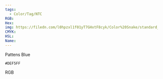```yaml
---
tags:
  - Color/Tag/NTC
RGB:
Hex:
img: https://filedn.com/l0hpzxl1f01yT7GHxtF8cyk/Color%20Snake/standard_csv_to_svg//DEF5FF.svg
CMYK:
HSL:
Name:
---
```

Pattens Blue
```palette
#DEF5FF
```
RGB
